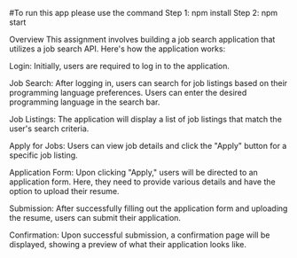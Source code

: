 #To run this app please use the command
Step 1: npm install
Step 2: npm start

Overview
This assignment involves building a job search application that utilizes a job search API. Here's how the application works:

Login: Initially, users are required to log in to the application.

Job Search: After logging in, users can search for job listings based on their programming language preferences. Users can enter the desired programming language in the search bar.

Job Listings: The application will display a list of job listings that match the user's search criteria.

Apply for Jobs: Users can view job details and click the "Apply" button for a specific job listing.

Application Form: Upon clicking "Apply," users will be directed to an application form. Here, they need to provide various details and have the option to upload their resume.

Submission: After successfully filling out the application form and uploading the resume, users can submit their application.

Confirmation: Upon successful submission, a confirmation page will be displayed, showing a preview of what their application looks like.





